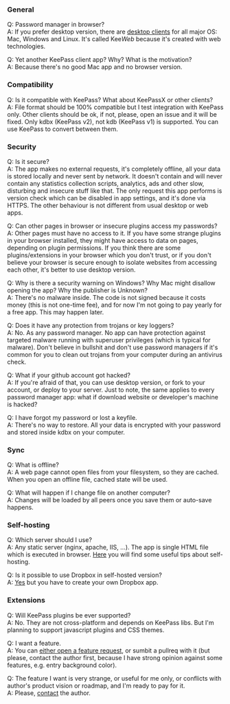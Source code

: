 ### General
Q: Password manager in browser?  
A: If you prefer desktop version, there are [desktop clients](https://github.com/antelle/keeweb/releases/latest) for all major OS: Mac, Windows and Linux. It's called Kee*Web* because it's created with web technologies.  

Q: Yet another KeePass client app? Why? What is the motivation?  
A: Because there's no good Mac app and no browser version.  

### Compatibility
Q: Is it compatible with KeePass? What about KeePassX or other clients?  
A: File format should be 100% compatible but I test integration with KeePass only. Other clients should be ok, if not, please, open an issue and it will be fixed. Only kdbx (KeePass v2), not kdb (KeePass v1) is supported. You can use KeePass to convert between them.  

### Security
Q: Is it secure?  
A: The app makes no external requests, it's completely offline, all your data is stored locally and never sent by network. It doesn't contain and will never contain any statistics collection scripts, analytics, ads and other slow, disturbing and insecure stuff like that. The only request this app performs is version check which can be disabled in app settings, and it's done via HTTPS. The other behaviour is not different from usual desktop or web apps.  

Q: Can other pages in browser or insecure plugins access my passwords?  
A: Other pages must have no access to it. If you have some strange plugins in your browser installed, they might have access to data on pages, depending on plugin permissions. If you think there are some plugins/extensions in your browser which you don't trust, or if you don't believe your browser is secure enough to isolate websites from accessing each other, it's better to use desktop version.  

Q: Why is there a security warning on Windows? Why Mac might disallow opening the app? Why the publisher is Unknown?  
A: There's no malware inside. The code is not signed because it costs money (this is not one-time fee), and for now I'm not going to pay yearly for a free app. This may happen later.  

Q: Does it have any protection from trojans or key loggers?  
A: No. As any password manager. No app can have protection against targeted malware running with superuser privileges (which is typical for malware). Don't believe in bullshit and don't use password managers if it's common for you to clean out trojans from your computer during an antivirus check.  

Q: What if your github account got hacked?  
A: If you're afraid of that, you can use desktop version, or fork to your account, or deploy to your server. Just to note, the same applies to every password manager app: what if download website or developer's machine is hacked?  

Q: I have forgot my password or lost a keyfile.  
A: There's no way to restore. All your data is encrypted with your password and stored inside kdbx on your computer.  

### Sync
Q: What is offline?  
A: A web page cannot open files from your filesystem, so they are cached. When you open an offline file, cached state will be used.  

Q: What will happen if I change file on another computer?  
A: Changes will be loaded by all peers once you save them or auto-save happens.  

### Self-hosting
Q: Which server should I use?  
A: Any static server (nginx, apache, IIS, ...). The app is single HTML file which is executed in browser. [Here](https://github.com/antelle/keeweb#self-hosting) you will find some useful tips about self-hosting.  

Q: Is it possible to use Dropbox in self-hosted version?  
A: [Yes](https://github.com/antelle/keeweb/issues/19#issuecomment-154710697) but you have to create your own Dropbox app.  

### Extensions
Q: Will KeePass plugins be ever supported?  
A: No. They are not cross-platform and depends on KeePass libs. But I'm planning to support javascript plugins and CSS themes.  

Q: I want a feature.  
A: You can [either open a feature request](https://github.com/antelle/keeweb/issues/new?title=[Feature%20request]%20), or sumbit a pullreq with it (but please, contact the author first, because I have strong opinion against some features, e.g. entry background color).  

Q: The feature I want is very strange, or useful for me only, or conflicts with author's product vision or roadmap, and I'm ready to pay for it.  
A: Please, [contact](http://antelle.net/) the author.  